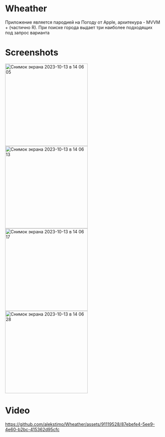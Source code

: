 # Wheather
Приложение является пародией на Погоду от Apple, архитекура - MVVM + (частично R). При поиске города выдает три наиболее подходящих под запрос варианта
# Screenshots
<img width="268" alt="Снимок экрана 2023-10-13 в 14 06 05" src="https://github.com/alekstimo/Wheather/assets/91119528/67206eb0-5e71-4fd0-b786-c9ef9332adbf">
<img width="268" alt="Снимок экрана 2023-10-13 в 14 06 13" src="https://github.com/alekstimo/Wheather/assets/91119528/f2e78dc8-3a73-4aea-9da0-8d22f0995ef0">
<img width="268" alt="Снимок экрана 2023-10-13 в 14 06 17" src="https://github.com/alekstimo/Wheather/assets/91119528/68057728-e75c-4c21-a02d-fa229e784632">
<img width="268" alt="Снимок экрана 2023-10-13 в 14 06 28" src="https://github.com/alekstimo/Wheather/assets/91119528/73594c26-6318-45e9-867a-be8f104b08b0">

# Video


https://github.com/alekstimo/Wheather/assets/91119528/87ebefe4-5ee9-4e60-b2bc-415362d95cfc

